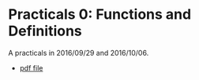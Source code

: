 # Practicals 0: Functions and Definitions

A practicals in 2016/09/29 and 2016/10/06.

* [pdf file](http://flolac.iis.sinica.edu.tw/pl2016/lib/exe/fetch.php?media=praticals_00.pdf)